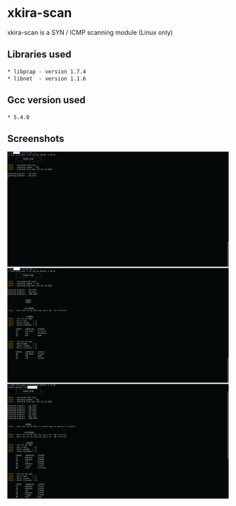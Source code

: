 # xkira-scan
xkira-scan is a SYN / ICMP scanning module (Linux only)

## Libraries used
	* libpcap - version 1.7.4
	* libnet  - version 1.1.6

## Gcc version used
	* 5.4.0

## Screenshots
![alt text](https://github.com/jissatsu/xkira-scan/blob/master/screenshots/pct1.png)
![alt text](https://github.com/jissatsu/xkira-scan/blob/master/screenshots/pct2.png)
![alt text](https://github.com/jissatsu/xkira-scan/blob/master/screenshots/pct3.png)
